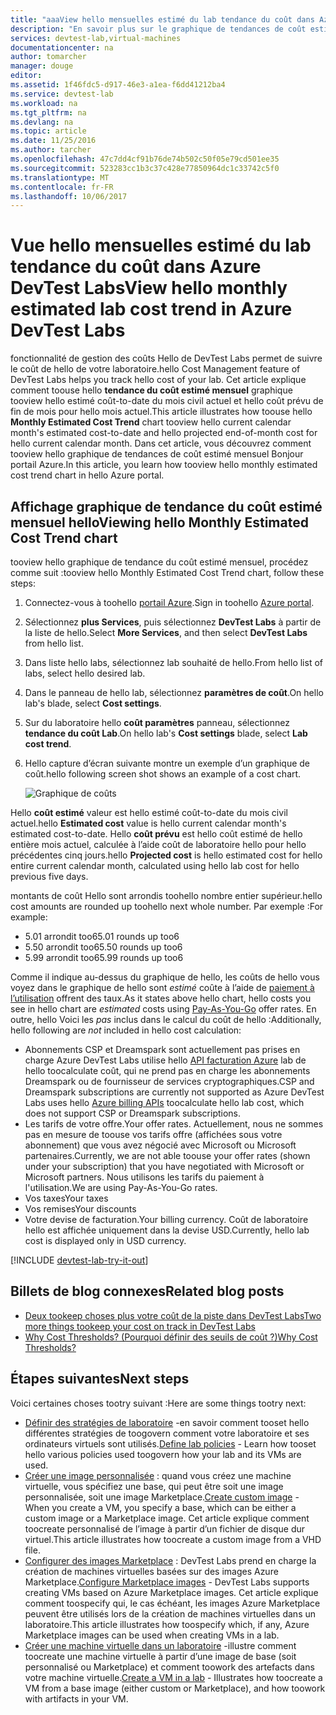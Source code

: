 ```yaml
---
title: "aaaView hello mensuelles estimé du lab tendance du coût dans Azure DevTest Labs | Documents Microsoft"
description: "En savoir plus sur le graphique de tendances de coût estimé mensuel hello Azure DevTest Labs."
services: devtest-lab,virtual-machines
documentationcenter: na
author: tomarcher
manager: douge
editor: 
ms.assetid: 1f46fdc5-d917-46e3-a1ea-f6dd41212ba4
ms.service: devtest-lab
ms.workload: na
ms.tgt_pltfrm: na
ms.devlang: na
ms.topic: article
ms.date: 11/25/2016
ms.author: tarcher
ms.openlocfilehash: 47c7dd4cf91b76de74b502c50f05e79cd501ee35
ms.sourcegitcommit: 523283cc1b3c37c428e77850964dc1c33742c5f0
ms.translationtype: MT
ms.contentlocale: fr-FR
ms.lasthandoff: 10/06/2017
---
```

# <a name="view-hello-monthly-estimated-lab-cost-trend-in-azure-devtest-labs"></a><span data-ttu-id="25a84-103">Vue hello mensuelles estimé du lab tendance du coût dans Azure DevTest Labs</span><span class="sxs-lookup"><span data-stu-id="25a84-103">View hello monthly estimated lab cost trend in Azure DevTest Labs</span></span>
<span data-ttu-id="25a84-104">fonctionnalité de gestion des coûts Hello de DevTest Labs permet de suivre le coût de hello de votre laboratoire.</span><span class="sxs-lookup"><span data-stu-id="25a84-104">hello Cost Management feature of DevTest Labs helps you track hello cost of your lab.</span></span> <span data-ttu-id="25a84-105">Cet article explique comment toouse hello **tendance du coût estimé mensuel** graphique tooview hello estimé coût-to-date du mois civil actuel et hello coût prévu de fin de mois pour hello mois actuel.</span><span class="sxs-lookup"><span data-stu-id="25a84-105">This article illustrates how toouse hello **Monthly Estimated Cost Trend** chart tooview hello current calendar month's estimated cost-to-date and hello projected end-of-month cost for hello current calendar month.</span></span> <span data-ttu-id="25a84-106">Dans cet article, vous découvrez comment tooview hello graphique de tendances de coût estimé mensuel Bonjour portail Azure.</span><span class="sxs-lookup"><span data-stu-id="25a84-106">In this article, you learn how tooview hello monthly estimated cost trend chart in hello Azure portal.</span></span>

## <a name="viewing-hello-monthly-estimated-cost-trend-chart"></a><span data-ttu-id="25a84-107">Affichage graphique de tendance du coût estimé mensuel hello</span><span class="sxs-lookup"><span data-stu-id="25a84-107">Viewing hello Monthly Estimated Cost Trend chart</span></span>
<span data-ttu-id="25a84-108">tooview hello graphique de tendance du coût estimé mensuel, procédez comme suit :</span><span class="sxs-lookup"><span data-stu-id="25a84-108">tooview hello Monthly Estimated Cost Trend chart, follow these steps:</span></span> 

1. <span data-ttu-id="25a84-109">Connectez-vous à toohello [portail Azure](http://go.microsoft.com/fwlink/p/?LinkID=525040).</span><span class="sxs-lookup"><span data-stu-id="25a84-109">Sign in toohello [Azure portal](http://go.microsoft.com/fwlink/p/?LinkID=525040).</span></span>
2. <span data-ttu-id="25a84-110">Sélectionnez **plus Services**, puis sélectionnez **DevTest Labs** à partir de la liste de hello.</span><span class="sxs-lookup"><span data-stu-id="25a84-110">Select **More Services**, and then select **DevTest Labs** from hello list.</span></span>
3. <span data-ttu-id="25a84-111">Dans liste hello labs, sélectionnez lab souhaité de hello.</span><span class="sxs-lookup"><span data-stu-id="25a84-111">From hello list of labs, select hello desired lab.</span></span>   
4. <span data-ttu-id="25a84-112">Dans le panneau de hello lab, sélectionnez **paramètres de coût**.</span><span class="sxs-lookup"><span data-stu-id="25a84-112">On hello lab's blade, select **Cost settings**.</span></span>
5. <span data-ttu-id="25a84-113">Sur du laboratoire hello **coût paramètres** panneau, sélectionnez **tendance du coût Lab**.</span><span class="sxs-lookup"><span data-stu-id="25a84-113">On hello lab's **Cost settings** blade, select **Lab cost trend**.</span></span>
6. <span data-ttu-id="25a84-114">Hello capture d’écran suivante montre un exemple d’un graphique de coût.</span><span class="sxs-lookup"><span data-stu-id="25a84-114">hello following screen shot shows an example of a cost chart.</span></span> 
   
    ![Graphique de coûts](./media/devtest-lab-configure-cost-management/graph.png)

<span data-ttu-id="25a84-116">Hello **coût estimé** valeur est hello estimé coût-to-date du mois civil actuel.</span><span class="sxs-lookup"><span data-stu-id="25a84-116">hello **Estimated cost** value is hello current calendar month's estimated cost-to-date.</span></span> <span data-ttu-id="25a84-117">Hello **coût prévu** est hello coût estimé de hello entière mois actuel, calculée à l’aide coût de laboratoire hello pour hello précédentes cinq jours.</span><span class="sxs-lookup"><span data-stu-id="25a84-117">hello **Projected cost** is hello estimated cost for hello entire current calendar month, calculated using hello lab cost for hello previous five days.</span></span>

<span data-ttu-id="25a84-118">montants de coût Hello sont arrondis toohello nombre entier supérieur.</span><span class="sxs-lookup"><span data-stu-id="25a84-118">hello cost amounts are rounded up toohello next whole number.</span></span> <span data-ttu-id="25a84-119">Par exemple :</span><span class="sxs-lookup"><span data-stu-id="25a84-119">For example:</span></span> 

* <span data-ttu-id="25a84-120">5.01 arrondit too6</span><span class="sxs-lookup"><span data-stu-id="25a84-120">5.01 rounds up too6</span></span> 
* <span data-ttu-id="25a84-121">5.50 arrondit too6</span><span class="sxs-lookup"><span data-stu-id="25a84-121">5.50 rounds up too6</span></span>
* <span data-ttu-id="25a84-122">5.99 arrondit too6</span><span class="sxs-lookup"><span data-stu-id="25a84-122">5.99 rounds up too6</span></span>

<span data-ttu-id="25a84-123">Comme il indique au-dessus du graphique de hello, les coûts de hello vous voyez dans le graphique de hello sont *estimé* coûte à l’aide de [paiement à l’utilisation](https://azure.microsoft.com/offers/ms-azr-0003p/) offrent des taux.</span><span class="sxs-lookup"><span data-stu-id="25a84-123">As it states above hello chart, hello costs you see in hello chart are *estimated* costs using [Pay-As-You-Go](https://azure.microsoft.com/offers/ms-azr-0003p/) offer rates.</span></span>
<span data-ttu-id="25a84-124">En outre, hello Voici les *pas* inclus dans le calcul du coût de hello :</span><span class="sxs-lookup"><span data-stu-id="25a84-124">Additionally, hello following are *not* included in hello cost calculation:</span></span>

* <span data-ttu-id="25a84-125">Abonnements CSP et Dreamspark sont actuellement pas prises en charge Azure DevTest Labs utilise hello [API facturation Azure](../billing/billing-usage-rate-card-overview.md) lab de hello toocalculate coût, qui ne prend pas en charge les abonnements Dreamspark ou de fournisseur de services cryptographiques.</span><span class="sxs-lookup"><span data-stu-id="25a84-125">CSP and Dreamspark subscriptions are currently not supported as Azure DevTest Labs uses hello [Azure billing APIs](../billing/billing-usage-rate-card-overview.md) toocalculate hello lab cost, which does not support CSP or Dreamspark subscriptions.</span></span>
* <span data-ttu-id="25a84-126">Les tarifs de votre offre.</span><span class="sxs-lookup"><span data-stu-id="25a84-126">Your offer rates.</span></span> <span data-ttu-id="25a84-127">Actuellement, nous ne sommes pas en mesure de toouse vos tarifs offre (affichées sous votre abonnement) que vous avez négocié avec Microsoft ou Microsoft partenaires.</span><span class="sxs-lookup"><span data-stu-id="25a84-127">Currently, we are not able toouse your offer rates (shown under your subscription) that you have negotiated with Microsoft or Microsoft partners.</span></span> <span data-ttu-id="25a84-128">Nous utilisons les tarifs du paiement à l'utilisation.</span><span class="sxs-lookup"><span data-stu-id="25a84-128">We are using Pay-As-You-Go rates.</span></span>
* <span data-ttu-id="25a84-129">Vos taxes</span><span class="sxs-lookup"><span data-stu-id="25a84-129">Your taxes</span></span>
* <span data-ttu-id="25a84-130">Vos remises</span><span class="sxs-lookup"><span data-stu-id="25a84-130">Your discounts</span></span>
* <span data-ttu-id="25a84-131">Votre devise de facturation.</span><span class="sxs-lookup"><span data-stu-id="25a84-131">Your billing currency.</span></span> <span data-ttu-id="25a84-132">Coût de laboratoire hello est affichée uniquement dans la devise USD.</span><span class="sxs-lookup"><span data-stu-id="25a84-132">Currently, hello lab cost is displayed only in USD currency.</span></span>

[!INCLUDE [devtest-lab-try-it-out](../../includes/devtest-lab-try-it-out.md)]

## <a name="related-blog-posts"></a><span data-ttu-id="25a84-133">Billets de blog connexes</span><span class="sxs-lookup"><span data-stu-id="25a84-133">Related blog posts</span></span>
* [<span data-ttu-id="25a84-134">Deux tookeep choses plus votre coût de la piste dans DevTest Labs</span><span class="sxs-lookup"><span data-stu-id="25a84-134">Two more things tookeep your cost on track in DevTest Labs</span></span>](https://blogs.msdn.microsoft.com/devtestlab/2016/06/21/keep-your-cost-on-track/)
* [<span data-ttu-id="25a84-135">Why Cost Thresholds? (Pourquoi définir des seuils de coût ?)</span><span class="sxs-lookup"><span data-stu-id="25a84-135">Why Cost Thresholds?</span></span>](https://blogs.msdn.microsoft.com/devtestlab/2016/04/11/why-cost-thresholds/)

## <a name="next-steps"></a><span data-ttu-id="25a84-136">Étapes suivantes</span><span class="sxs-lookup"><span data-stu-id="25a84-136">Next steps</span></span>
<span data-ttu-id="25a84-137">Voici certaines choses tootry suivant :</span><span class="sxs-lookup"><span data-stu-id="25a84-137">Here are some things tootry next:</span></span>

* <span data-ttu-id="25a84-138">[Définir des stratégies de laboratoire](devtest-lab-set-lab-policy.md) -en savoir comment tooset hello différentes stratégies de toogovern comment votre laboratoire et ses ordinateurs virtuels sont utilisés.</span><span class="sxs-lookup"><span data-stu-id="25a84-138">[Define lab policies](devtest-lab-set-lab-policy.md) - Learn how tooset hello various policies used toogovern how your lab and its VMs are used.</span></span> 
* <span data-ttu-id="25a84-139">[Créer une image personnalisée](devtest-lab-create-template.md) : quand vous créez une machine virtuelle, vous spécifiez une base, qui peut être soit une image personnalisée, soit une image Marketplace.</span><span class="sxs-lookup"><span data-stu-id="25a84-139">[Create custom image](devtest-lab-create-template.md) - When you create a VM, you specify a base, which can be either a custom image or a Marketplace image.</span></span> <span data-ttu-id="25a84-140">Cet article explique comment toocreate personnalisé de l’image à partir d’un fichier de disque dur virtuel.</span><span class="sxs-lookup"><span data-stu-id="25a84-140">This article illustrates how toocreate a custom image from a VHD file.</span></span>
* <span data-ttu-id="25a84-141">[Configurer des images Marketplace](devtest-lab-configure-marketplace-images.md) : DevTest Labs prend en charge la création de machines virtuelles basées sur des images Azure Marketplace.</span><span class="sxs-lookup"><span data-stu-id="25a84-141">[Configure Marketplace images](devtest-lab-configure-marketplace-images.md) - DevTest Labs supports creating VMs based on Azure Marketplace images.</span></span> <span data-ttu-id="25a84-142">Cet article explique comment toospecify qui, le cas échéant, les images Azure Marketplace peuvent être utilisés lors de la création de machines virtuelles dans un laboratoire.</span><span class="sxs-lookup"><span data-stu-id="25a84-142">This article illustrates how toospecify which, if any, Azure Marketplace images can be used when creating VMs in a lab.</span></span>
* <span data-ttu-id="25a84-143">[Créer une machine virtuelle dans un laboratoire](devtest-lab-add-vm-with-artifacts.md) -illustre comment toocreate une machine virtuelle à partir d’une image de base (soit personnalisé ou Marketplace) et comment toowork des artefacts dans votre machine virtuelle.</span><span class="sxs-lookup"><span data-stu-id="25a84-143">[Create a VM in a lab](devtest-lab-add-vm-with-artifacts.md) - Illustrates how toocreate a VM from a base image (either custom or Marketplace), and how toowork with artifacts in your VM.</span></span>

